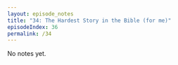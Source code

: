 ```yaml
---
layout: episode_notes
title: "34: The Hardest Story in the Bible (for me)"
episodeIndex: 36
permalink: /34
---
```

No notes yet.
